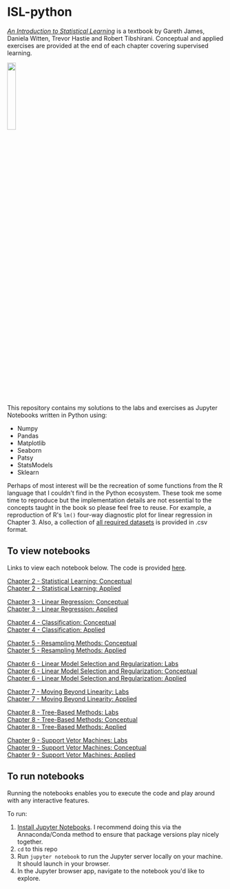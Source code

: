 # ISL-python

[*An Introduction to Statistical Learning*](http://www-bcf.usc.edu/~gareth/ISL/) is a textbook by Gareth James, Daniela Witten, Trevor Hastie and Robert Tibshirani. Conceptual and applied exercises are provided at the end of each chapter covering supervised learning.


<p><img src="https://images-na.ssl-images-amazon.com/images/I/81HYeeBlGmL.jpg" height=20% width=20%></p>
  
This repository contains my solutions to the labs and exercises as Jupyter Notebooks written in Python using:

- Numpy
- Pandas
- Matplotlib
- Seaborn
- Patsy
- StatsModels
- Sklearn


Perhaps of most interest will be the recreation of some functions from the R language that I couldn't find in the Python ecosystem. These took me some time to reproduce but the implementation details are not essential to the concepts taught in the book so please feel free to reuse. For example, a reproduction of R's `lm()` four-way diagnostic plot for linear regression in Chapter 3. Also, a collection of [all required datasets]((./Notebooks/data)) is provided in .csv format.


## To view notebooks

Links to view each notebook below. The code is provided [here](./Notebooks).  

[Chapter 2 - Statistical Learning: Conceptual](https://nbviewer.jupyter.org/github/a-martyn/ISL-python/blob/master/Notebooks/ch2_statistical_learning_conceptual.ipynb)  
[Chapter 2 - Statistical Learning: Applied](https://nbviewer.jupyter.org/github/a-martyn/ISL-python/blob/master/Notebooks/ch2_statistical_learning_applied.ipynb)


[Chapter 3 - Linear Regression: Conceptual](https://nbviewer.jupyter.org/github/a-martyn/ISL-python/blob/master/Notebooks/ch3_linear_regression_conceptual.ipynb)  
[Chapter 3 - Linear Regression: Applied](https://nbviewer.jupyter.org/github/a-martyn/ISL-python/blob/master/Notebooks/ch3_linear_regression_applied.ipynb)


[Chapter 4 - Classification: Conceptual](https://nbviewer.jupyter.org/github/a-martyn/ISL-python/blob/master/Notebooks/ch4_classification_conceptual.ipynb)  
[Chapter 4 - Classification: Applied](https://nbviewer.jupyter.org/github/a-martyn/ISL-python/blob/master/Notebooks/ch4_classification_applied.ipynb)


[Chapter 5 - Resampling Methods: Conceptual](https://nbviewer.jupyter.org/github/a-martyn/ISL-python/blob/master/Notebooks/ch5_resampling_methods_conceptual.ipynb)  
[Chapter 5 - Resampling Methods: Applied](https://nbviewer.jupyter.org/github/a-martyn/ISL-python/blob/master/Notebooks/ch5_resampling_methods_applied.ipynb)


[Chapter 6 - Linear Model Selection and Regularization: Labs](https://nbviewer.jupyter.org/github/a-martyn/ISL-python/blob/master/Notebooks/ch6_linear_model_selection_and_regularisation_labs.ipynb)  
[Chapter 6 - Linear Model Selection and Regularization: Conceptual](https://nbviewer.jupyter.org/github/a-martyn/ISL-python/blob/master/Notebooks/ch6_linear_model_selection_and_regularisation_conceptual.ipynb)  
[Chapter 6 - Linear Model Selection and Regularization: Applied](https://github.com/a-martyn/ISL-python/blob/master/Notebooks/ch6_linear_model_selection_and_regularisation_applied.ipynb)


[Chapter 7 - Moving Beyond Linearity: Labs](https://nbviewer.jupyter.org/github/a-martyn/ISL-python/blob/master/Notebooks/ch7_moving_beyond_linearity_labs.ipynb)  
[Chapter 7 - Moving Beyond Linearity: Applied](https://nbviewer.jupyter.org/github/a-martyn/ISL-python/blob/master/Notebooks/ch7_moving_beyond_linearity_applied.ipynb)


[Chapter 8 - Tree-Based Methods: Labs](https://nbviewer.jupyter.org/github/a-martyn/ISL-python/blob/master/Notebooks/ch8_tree_based_methods_labs.ipynb)  
[Chapter 8 - Tree-Based Methods: Conceptual](https://nbviewer.jupyter.org/github/a-martyn/ISL-python/blob/master/Notebooks/ch8_tree_based_methods_conceptual.ipynb)  
[Chapter 8 - Tree-Based Methods: Applied](https://nbviewer.jupyter.org/github/a-martyn/ISL-python/blob/master/Notebooks/ch8_tree_based_methods_applied.ipynb)


[Chapter 9 - Support Vetor Machines: Labs](https://nbviewer.jupyter.org/github/a-martyn/ISL-python/blob/master/Notebooks/ch9_support_vector_machines_labs.ipynb)  
[Chapter 9 - Support Vetor Machines: Conceptual](https://nbviewer.jupyter.org/github/a-martyn/ISL-python/blob/master/Notebooks/ch9_support_vector_machines_conceptual.ipynb)  
[Chapter 9 - Support Vetor Machines: Applied](https://nbviewer.jupyter.org/github/a-martyn/ISL-python/blob/master/Notebooks/ch9_support_vector_machines_applied.ipynb)


## To run notebooks

Running the notebooks enables you to execute the code and play around with any interactive features.

To run:

1. [Install Jupyter Notebooks](https://jupyter.readthedocs.io/en/latest/install.html). I recommend doing this via the Annaconda/Conda method to ensure that package versions play nicely together.
2. `cd` to this repo
3. Run `jupyter notebook` to run the Jupyter server locally on your machine. It should launch in your browser.
4. In the Jupyter browser app, navigate to the notebook you'd like to explore.


